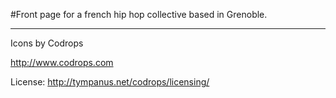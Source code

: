 #Front page for a french hip hop collective based in Grenoble.

--------------------------------

Icons by Codrops

http://www.codrops.com

License: http://tympanus.net/codrops/licensing/


